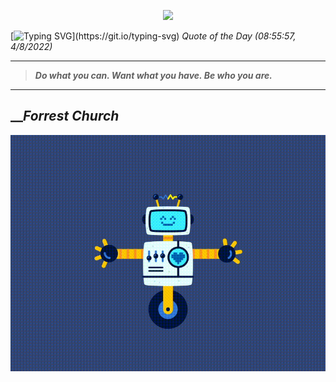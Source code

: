 <p align='center'><img src='https://komarev.com/ghpvc/?username=hungpurdie&label=Total+Vistors&color=brightgreen&style=plastic'></p> 

[![Typing SVG](https://readme-typing-svg.herokuapp.com?font=Press+Start+2P&color=C2F784&size=35&width=900&height=100&lines=Hello+World%2C+I'm+Hung+!)](https://git.io/typing-svg) 
 _Quote of the Day (08:55:57, 4/8/2022)_
___
>**_Do what you can. Want what you have. Be who you are._**
___

## __**_Forrest Church_**

![RobotDance](src/assets/images/robot-dancing-dribble.gif?style=center)
